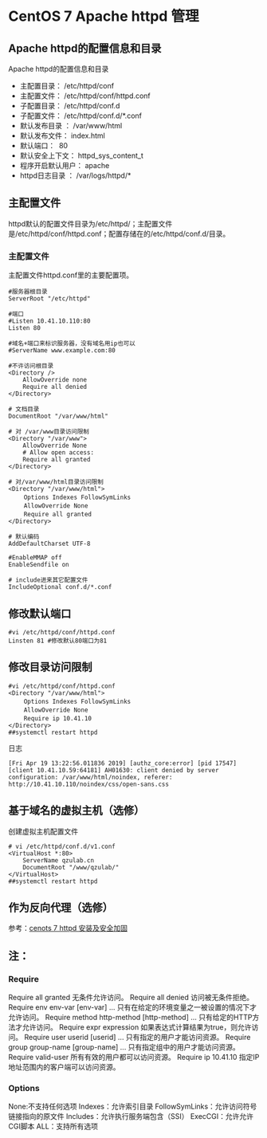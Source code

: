 # CentOS 7 Apache httpd 管理



## Apache httpd的配置信息和目录

Apache httpd的配置信息和目录

- 主配置目录： /etc/httpd/conf
- 主配置文件： /etc/httpd/conf/httpd.conf
- 子配置目录： /etc/httpd/conf.d
- 子配置文件： /etc/httpd/conf.d/*.conf
- 默认发布目录 ： /var/www/html
- 默认发布文件： index.html
- 默认端口：  80
- 默认安全上下文： httpd_sys_content_t
- 程序开启默认用户： apache
- httpd日志目录 ： /var/logs/httpd/*




## 主配置文件

httpd默认的配置文件目录为/etc/httpd/；主配置文件是/etc/httpd/conf/httpd.conf；配置存储在的/etc/httpd/conf.d/目录。

### 主配置文件

主配置文件httpd.conf里的主要配置项。

```
#服务器根目录
ServerRoot "/etc/httpd"

#端口
#Listen 10.41.10.110:80
Listen 80

#域名+端口来标识服务器，没有域名用ip也可以
#ServerName www.example.com:80

#不许访问根目录
<Directory />
    AllowOverride none
    Require all denied
</Directory>

# 文档目录
DocumentRoot "/var/www/html"

# 对 /var/www目录访问限制
<Directory "/var/www">
    AllowOverride None
    # Allow open access:
    Require all granted
</Directory>

# 对/var/www/html目录访问限制
<Directory "/var/www/html">
　　 Options Indexes FollowSymLinks
　　 AllowOverride None
 　　Require all granted
</Directory>

# 默认编码
AddDefaultCharset UTF-8

#EnableMMAP off
EnableSendfile on

# include进来其它配置文件
IncludeOptional conf.d/*.conf
```


## 修改默认端口  

```
#vi /etc/httpd/conf/httpd.conf
Linsten 81 #修改默认80端口为81
```

## 修改目录访问限制
```
#vi /etc/httpd/conf/httpd.conf
<Directory "/var/www/html">
　　 Options Indexes FollowSymLinks
　　 AllowOverride None
 　　Require ip 10.41.10
</Directory>
##systemctl restart httpd
```
日志
```
[Fri Apr 19 13:22:56.011836 2019] [authz_core:error] [pid 17547] [client 10.41.10.59:64181] AH01630: client denied by server configuration: /var/www/html/noindex, referer: http://10.41.10.110/noindex/css/open-sans.css

```


## 基于域名的虚拟主机（选修）

创建虚拟主机配置文件
```
# vi /etc/httpd/conf.d/v1.conf
<VirtualHost *:80>
	ServerName qzulab.cn
	DocumentRoot "/www/qzulab/"
</VirtualHost>
##systemctl restart httpd
```


## 作为反向代理（选修）

参考：[cenots 7 httpd 安装及安全加固](https://abanger.github.io/maintenance/2018/06/08/centos-7-httpd-security-reinforcement.html)





## 注：

### Require
Require all granted
无条件允许访问。
Require all denied
访问被无条件拒绝。
Require env env-var [env-var] ...
只有在给定的环境变量之一被设置的情况下才允许访问。
Require method http-method [http-method] ...
只有给定的HTTP方法才允许访问。
Require expr expression
如果表达式计算结果为true，则允许访问。
Require user userid [userid] ...
只有指定的用户才能访问资源。
Require group group-name [group-name] ...
只有指定组中的用户才能访问资源。
Require valid-user
所有有效的用户都可以访问资源。
Require ip 10.41.10
指定IP地址范围内的客户端可以访问资源。

### Options
None:不支持任何选项
Indexes：允许索引目录
FollowSymLinks：允许访问符号链接指向的原文件
Includes：允许执行服务端包含（SSI）
ExecCGI：允许允许CGI脚本
ALL：支持所有选项


